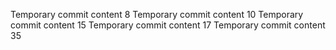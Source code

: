 Temporary commit content 8
Temporary commit content 10
Temporary commit content 15
Temporary commit content 17
Temporary commit content 35
